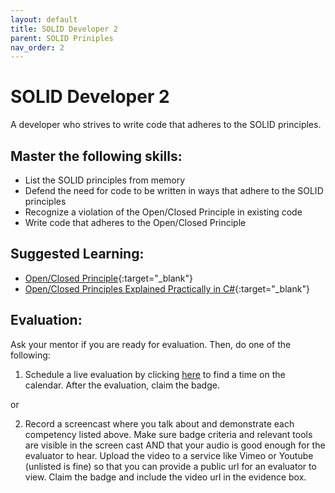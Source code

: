 ```yaml
---
layout: default
title: SOLID Developer 2
parent: SOLID Priniples
nav_order: 2
---
```

# SOLID Developer 2

A developer who strives to write code that adheres to the SOLID principles.

## Master the following skills:

- List the SOLID principles from memory
- Defend the need for code to be written in ways that adhere to the SOLID principles
- Recognize a violation of the Open/Closed Principle in existing code
- Write code that adheres to the Open/Closed Principle

## Suggested Learning:

- [Open/Closed Principle](https://www.youtube.com/watch?v=-ptMtJAdj40&list=PLZlA0Gpn_vH9kocFX7R7BAe_CvvOCO_p9&index=2){:target="\_blank"}
- [Open/Closed Principles Explained Practically in C#](https://www.youtube.com/watch?v=VFlk43QGEgc&feature=youtu.be){:target="\_blank"}

## Evaluation:

Ask your mentor if you are ready for evaluation. Then, do one of the following:

1. Schedule a live evaluation by clicking [here](https://api.logro.io/widget/appointment/codex-evals/full-stack) to find a time on the calendar. After the evaluation, claim the badge.

or

2. Record a screencast where you talk about and demonstrate each competency listed above. Make sure badge criteria and relevant tools are visible in the screen cast AND that your audio is good enough for the evaluator to hear. Upload the video to a service like Vimeo or Youtube (unlisted is fine) so that you can provide a public url for an evaluator to view. Claim the badge and include the video url in the evidence box.
